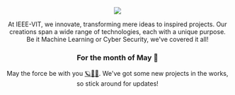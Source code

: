 

<p align="center">
  <img src="https://github.com/IEEE-VIT/.github/blob/Feb22/profile/IEEE%20Space.png">
</p>

<p align="center">
At IEEE-VIT, we innovate, transforming mere ideas to inspired projects. Our creations span a wide range of technologies, each with a unique purpose. Be it Machine Learning or Cyber Security, we've covered it all! 
</p>

<h3 align="center">
For the month of May 🍉
</h3>

<p align="center">
May the force be with you <a href = "https://www.instagram.com/p/BEFeq8JNCGU/?utm_source=ig_web_copy_link">🪐</a><a href = "https://www.instagram.com/p/BD4AiekNCMj/?utm_source=ig_web_copy_link">💫</a><a href="https://youtu.be/Iq6g_4AwUWs">🎯</a>. We've got some new projects in the works, so stick around for updates!
</p>

